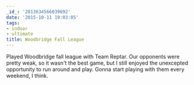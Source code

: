 ```yaml
---
_id_: '2813634566039692'
date: '2015-10-11 19:03:05'
tags:
- indoor
- ultimate
title: Woodbridge Fall League
---
```


Played Woodbridge fall league with Team Reptar. Our opponents were pretty weak, so it wasn't the best game, but I still enjoyed the
unexcepted opportunity to run around and play. Gonna start playing with them every weekend, I think.
